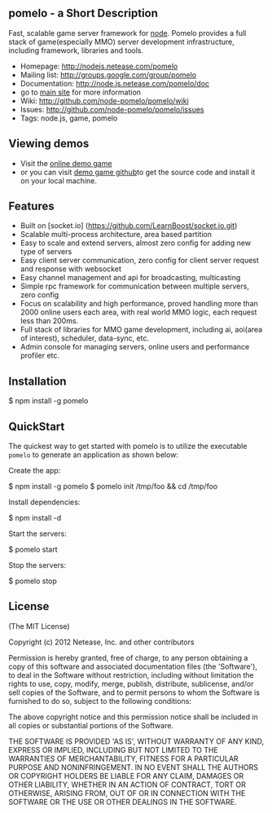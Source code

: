 ## pomelo - a Short Description

Fast, scalable game server framework for  [node](http://nodejs.org).
Pomelo provides a full stack of game(especially MMO) server development infrastructure, including framework, libraries and tools.

  * Homepage: http://nodejs.netease.com/pomelo
  * Mailing list: http://groups.google.com/group/pomelo
  * Documentation: http://node.js.netease.com/pomelo/doc
  * go to [main site](http://nodejs.netease.com/pomelo) for more information
  * Wiki: http://github.com/node-pomelo/pomelo/wiki
  * Issues: http://github.com/node-pomelo/pomelo/issues
  * Tags: node.js, game, pomelo

## Viewing demos

 * Visit the [online demo game](http://nodejs.netease.com/lordofpomelo)
 * or you can visit [demo game github](http://github.com/node-pomelo/lordofpomelo)to get the source code and install it on your local machine.

## Features

  * Built on [socket.io] (https://github.com/LearnBoost/socket.io.git)
  * Scalable multi-process architecture, area based partition
  * Easy to scale and extend servers, almost zero config for adding new type of servers
  * Easy client server communication, zero config for client server request and response with websocket
  * Easy channel management and api for broadcasting, multicasting
  * Simple rpc framework for communication between multiple servers, zero config
  * Focus on scalability and high performance,  proved handling more than 2000 online users each area, with real world MMO logic, each request less than 200ms.
  * Full stack of libraries for MMO game development, including ai, aoi(area of interest), scheduler, data-sync, etc.
  * Admin console for managing servers, online users and performance profiler etc.

## Installation
  $ npm install -g pomelo

## QuickStart

The quickest way to get started with pomelo is to utilize the executable `pomelo` to generate an application as shown below:

 Create the app:

  $ npm install -g pomelo
  $ pomelo init /tmp/foo && cd /tmp/foo

 Install dependencies:

  $ npm install -d

 Start the servers:

  $ pomelo start

 Stop the servers:

  $ pomelo stop



## License

(The MIT License)

Copyright (c) 2012 Netease, Inc. and other contributors

Permission is hereby granted, free of charge, to any person obtaining
a copy of this software and associated documentation files (the
'Software'), to deal in the Software without restriction, including
without limitation the rights to use, copy, modify, merge, publish,
distribute, sublicense, and/or sell copies of the Software, and to
permit persons to whom the Software is furnished to do so, subject to
the following conditions:

The above copyright notice and this permission notice shall be
included in all copies or substantial portions of the Software.

THE SOFTWARE IS PROVIDED 'AS IS', WITHOUT WARRANTY OF ANY KIND,
EXPRESS OR IMPLIED, INCLUDING BUT NOT LIMITED TO THE WARRANTIES OF
MERCHANTABILITY, FITNESS FOR A PARTICULAR PURPOSE AND NONINFRINGEMENT.
IN NO EVENT SHALL THE AUTHORS OR COPYRIGHT HOLDERS BE LIABLE FOR ANY
CLAIM, DAMAGES OR OTHER LIABILITY, WHETHER IN AN ACTION OF CONTRACT,
TORT OR OTHERWISE, ARISING FROM, OUT OF OR IN CONNECTION WITH THE
SOFTWARE OR THE USE OR OTHER DEALINGS IN THE SOFTWARE.
